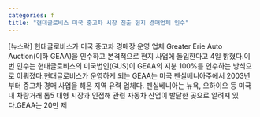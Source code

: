```yaml
---
categories: f
title: "현대글로비스 미국 중고차 시장 진출 현지 경매업체 인수"
---
```

[뉴스락] 현대글로비스가 미국 중고차 경매장 운영 업체 Greater Erie Auto Auction(이하 GEAA)을 인수하고 본격적으로 현지 사업에 돌입한다고 4일 밝혔다.이번 인수는 현대글로비스의 미국법인(GUS)이 GEAA의 지분 100%를 인수하는 방식으로 이뤄졌다.현대글로비스가 운영하게 되는 GEAA는 미국 펜실베니아주에서 2003년부터 중고차 경매 사업을 해온 지역 유력 업체다. 펜실베니아는 뉴욕, 오하이오 등 미국 내 차량거래 톱5 대형 시장과 인접해 관련 자동차 산업이 발달한 곳으로 알려져 있다.GEAA는 20만 제